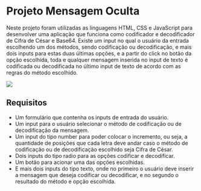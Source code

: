 <h1>Projeto Mensagem Oculta</h1>

<p> Neste projeto foram utilizadas as linguagens HTML, CSS e JavaScript para desenvolver uma aplicação que funciona como codificador e decodificador de Cifra de César e Base64. Existe um input no qual o usuário da entrada escolhendo um dos métodos, sendo codificação ou decodificação, e mais dois inputs para estas duas últimas opções, e a partir do click no botão da opção escolhida, toda e qualquer mensagem inserida no input de texto é codificada ou decodificada no último input de texto de acordo com as regras do método escolhido.</p>

<img src=".imgg/msgOculta.gif">

<h2>Requisitos</h2>

<ul>
  <li>Um formulário que contenha os inputs de entrada do usuário.</li>
  <li>Um input para o usuário selecionar o método de codificação ou de decodificação da mensagem.</li><li>Um input do tipo number para poder colocar o incremento, ou seja, a quantidade de posições que cada letra deve andar caso o método de codificação ou de decodificação escolhido seja Cifra de César.</li>
  <li>Dois inputs do tipo radio para as opções codificar e decodificar.</li>
  <li>Um botão para acionar uma das opções escolhidas.</li>
  <li>E mais dois inputs do tipo texto, onde no primeiro o usuário deve inserir a mensagem que deseja codificar ou decodificar, e no segundo o resultado do método e opção escolhida.</li> 
</ul>